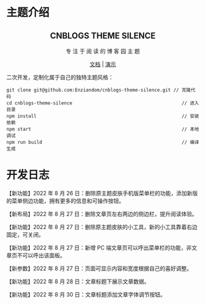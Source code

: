 # 主题介绍

<div align="center">
  <h2 align="center">
    CNBLOGS THEME SILENCE
  </h2>
  <p align="center">
    专 注 于 阅 读 的 博 客 园 主 题
  </p>

[文档](https://www.cnblogs.com/Enziandom/p/16329011.html) | [演示](https://www.cnblogs.com/shiramashiro)

</div>

二次开发，定制化属于自己的独特主题风格：

```
git clone git@github.com:Enziandom/cnblogs-theme-silence.git // 克隆代码
cd cnblogs-theme-silence                                        // 进入目录
npm install                                                     // 安装依赖
npm start                                                       // 本地调试
npm run build                                                   // 编译生成
```

# 开发日志

【新功能】2022 年 8 月 26 日：删除原主题皮肤手机版菜单栏的功能，添加新版的菜单侧边功能，拥有更多的信息和可操作按钮。

【新布局】2022 年 8 月 27 日：删除文章页左右两边的侧边栏，提升阅读体验。

【新功能】2022 年 8 月 27 日：删除原主题皮肤的小工具，新的小工具靠着右边固定，可关闭。

【新功能】2022 年 8 月 27 日：新增 PC 端文章页可以呼出菜单栏的功能，非文章页不可以呼出该面板。

【新参数】2022 年 8 月 27 日：页面可显示内容和宽度根据自己的喜好调整。

【新功能】2022 年 8 月 28 日：文章标题下展示文章数据。

【新功能】2022 年 8 月 30 日：文章标题添加文章字体调节按钮。
